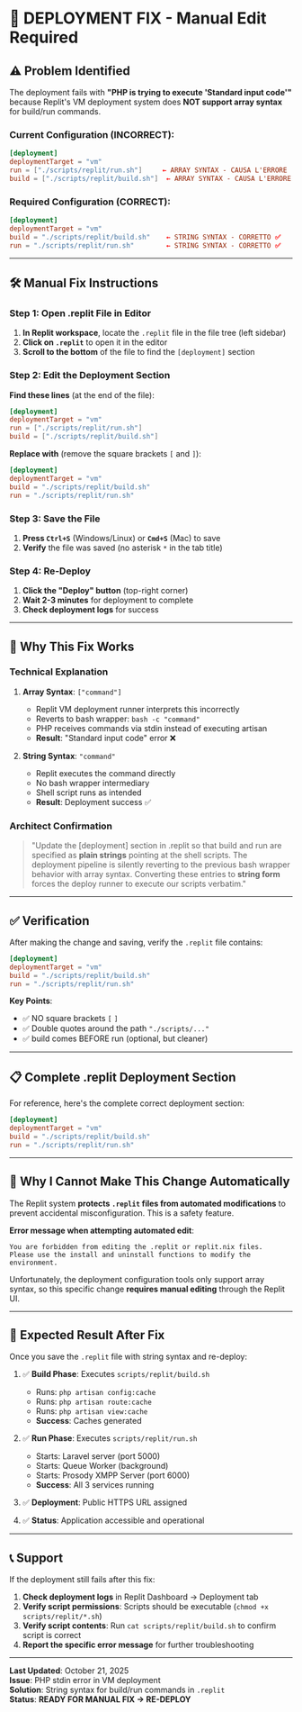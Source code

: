 # 🔧 DEPLOYMENT FIX - Manual Edit Required

## ⚠️ Problem Identified

The deployment fails with **"PHP is trying to execute 'Standard input code'"** because Replit's VM deployment system does **NOT support array syntax** for build/run commands.

### Current Configuration (INCORRECT):
```toml
[deployment]
deploymentTarget = "vm"
run = ["./scripts/replit/run.sh"]     ← ARRAY SYNTAX - CAUSA L'ERRORE
build = ["./scripts/replit/build.sh"]  ← ARRAY SYNTAX - CAUSA L'ERRORE
```

### Required Configuration (CORRECT):
```toml
[deployment]
deploymentTarget = "vm"
build = "./scripts/replit/build.sh"    ← STRING SYNTAX - CORRETTO ✅
run = "./scripts/replit/run.sh"        ← STRING SYNTAX - CORRETTO ✅
```

---

## 🛠️ Manual Fix Instructions

### Step 1: Open .replit File in Editor

1. **In Replit workspace**, locate the `.replit` file in the file tree (left sidebar)
2. **Click on `.replit`** to open it in the editor
3. **Scroll to the bottom** of the file to find the `[deployment]` section

### Step 2: Edit the Deployment Section

**Find these lines** (at the end of the file):
```toml
[deployment]
deploymentTarget = "vm"
run = ["./scripts/replit/run.sh"]
build = ["./scripts/replit/build.sh"]
```

**Replace with** (remove the square brackets `[` and `]`):
```toml
[deployment]
deploymentTarget = "vm"
build = "./scripts/replit/build.sh"
run = "./scripts/replit/run.sh"
```

### Step 3: Save the File

1. **Press `Ctrl+S`** (Windows/Linux) or **`Cmd+S`** (Mac) to save
2. **Verify** the file was saved (no asterisk `*` in the tab title)

### Step 4: Re-Deploy

1. **Click the "Deploy" button** (top-right corner)
2. **Wait 2-3 minutes** for deployment to complete
3. **Check deployment logs** for success

---

## 🎯 Why This Fix Works

### Technical Explanation

1. **Array Syntax**: `["command"]` 
   - Replit VM deployment runner interprets this incorrectly
   - Reverts to bash wrapper: `bash -c "command"`
   - PHP receives commands via stdin instead of executing artisan
   - **Result**: "Standard input code" error ❌

2. **String Syntax**: `"command"`
   - Replit executes the command directly
   - No bash wrapper intermediary
   - Shell script runs as intended
   - **Result**: Deployment success ✅

### Architect Confirmation

> "Update the [deployment] section in .replit so that build and run are specified as **plain strings** pointing at the shell scripts. The deployment pipeline is silently reverting to the previous bash wrapper behavior with array syntax. Converting these entries to **string form** forces the deploy runner to execute our scripts verbatim."

---

## ✅ Verification

After making the change and saving, verify the `.replit` file contains:

```toml
[deployment]
deploymentTarget = "vm"
build = "./scripts/replit/build.sh"
run = "./scripts/replit/run.sh"
```

**Key Points**:
- ✅ NO square brackets `[` `]`
- ✅ Double quotes around the path `"./scripts/..."`
- ✅ build comes BEFORE run (optional, but cleaner)

---

## 📋 Complete .replit Deployment Section

For reference, here's the complete correct deployment section:

```toml
[deployment]
deploymentTarget = "vm"
build = "./scripts/replit/build.sh"
run = "./scripts/replit/run.sh"
```

---

## 🚨 Why I Cannot Make This Change Automatically

The Replit system **protects `.replit` files from automated modifications** to prevent accidental misconfiguration. This is a safety feature.

**Error message when attempting automated edit**:
```
You are forbidden from editing the .replit or replit.nix files. 
Please use the install and uninstall functions to modify the environment.
```

Unfortunately, the deployment configuration tools only support array syntax, so this specific change **requires manual editing** through the Replit UI.

---

## 🎉 Expected Result After Fix

Once you save the `.replit` file with string syntax and re-deploy:

1. ✅ **Build Phase**: Executes `scripts/replit/build.sh`
   - Runs: `php artisan config:cache`
   - Runs: `php artisan route:cache`
   - Runs: `php artisan view:cache`
   - **Success**: Caches generated

2. ✅ **Run Phase**: Executes `scripts/replit/run.sh`
   - Starts: Laravel server (port 5000)
   - Starts: Queue Worker (background)
   - Starts: Prosody XMPP Server (port 6000)
   - **Success**: All 3 services running

3. ✅ **Deployment**: Public HTTPS URL assigned
4. ✅ **Status**: Application accessible and operational

---

## 📞 Support

If the deployment still fails after this fix:

1. **Check deployment logs** in Replit Dashboard → Deployment tab
2. **Verify script permissions**: Scripts should be executable (`chmod +x scripts/replit/*.sh`)
3. **Verify script contents**: Run `cat scripts/replit/build.sh` to confirm script is correct
4. **Report the specific error message** for further troubleshooting

---

**Last Updated**: October 21, 2025  
**Issue**: PHP stdin error in VM deployment  
**Solution**: String syntax for build/run commands in `.replit`  
**Status**: **READY FOR MANUAL FIX → RE-DEPLOY**
